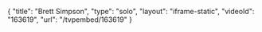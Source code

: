 {
    "title": "Brett Simpson",
    "type": "solo",
    "layout": "iframe-static",
    "videoId": "163619",
    "url": "\/tvpembed\/163619"
}